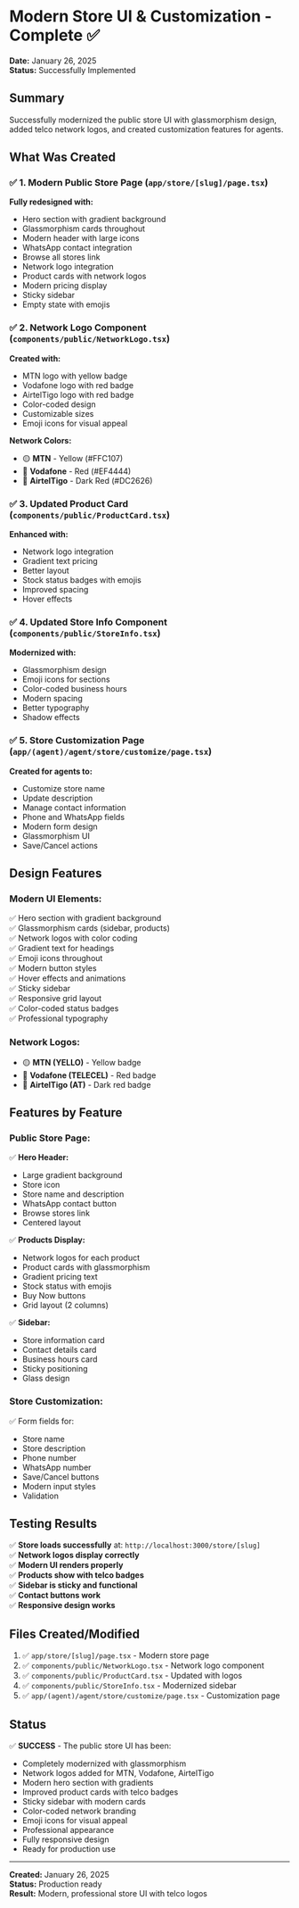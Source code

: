 # Modern Store UI & Customization - Complete ✅

**Date:** January 26, 2025  
**Status:** Successfully Implemented

## Summary
Successfully modernized the public store UI with glassmorphism design, added telco network logos, and created customization features for agents.

## What Was Created

### ✅ 1. Modern Public Store Page (`app/store/[slug]/page.tsx`)
**Fully redesigned with:**
- Hero section with gradient background
- Glassmorphism cards throughout
- Modern header with large icons
- WhatsApp contact integration
- Browse all stores link
- Network logo integration
- Product cards with network logos
- Modern pricing display
- Sticky sidebar
- Empty state with emojis

### ✅ 2. Network Logo Component (`components/public/NetworkLogo.tsx`)
**Created with:**
- MTN logo with yellow badge
- Vodafone logo with red badge
- AirtelTigo logo with red badge
- Color-coded design
- Customizable sizes
- Emoji icons for visual appeal

**Network Colors:**
- 🟡 **MTN** - Yellow (#FFC107)
- 📱 **Vodafone** - Red (#EF4444)
- 📱 **AirtelTigo** - Dark Red (#DC2626)

### ✅ 3. Updated Product Card (`components/public/ProductCard.tsx`)
**Enhanced with:**
- Network logo integration
- Gradient text pricing
- Better layout
- Stock status badges with emojis
- Improved spacing
- Hover effects

### ✅ 4. Updated Store Info Component (`components/public/StoreInfo.tsx`)
**Modernized with:**
- Glassmorphism design
- Emoji icons for sections
- Color-coded business hours
- Modern spacing
- Better typography
- Shadow effects

### ✅ 5. Store Customization Page (`app/(agent)/agent/store/customize/page.tsx`)
**Created for agents to:**
- Customize store name
- Update description
- Manage contact information
- Phone and WhatsApp fields
- Modern form design
- Glassmorphism UI
- Save/Cancel actions

## Design Features

### Modern UI Elements:
✅ Hero section with gradient background  
✅ Glassmorphism cards (sidebar, products)  
✅ Network logos with color coding  
✅ Gradient text for headings  
✅ Emoji icons throughout  
✅ Modern button styles  
✅ Hover effects and animations  
✅ Sticky sidebar  
✅ Responsive grid layout  
✅ Color-coded status badges  
✅ Professional typography  

### Network Logos:
- 🟡 **MTN (YELLO)** - Yellow badge
- 📱 **Vodafone (TELECEL)** - Red badge
- 📱 **AirtelTigo (AT)** - Dark red badge

## Features by Feature

### Public Store Page:
✅ **Hero Header:**
- Large gradient background
- Store icon
- Store name and description
- WhatsApp contact button
- Browse stores link
- Centered layout

✅ **Products Display:**
- Network logos for each product
- Product cards with glassmorphism
- Gradient pricing text
- Stock status with emojis
- Buy Now buttons
- Grid layout (2 columns)

✅ **Sidebar:**
- Store information card
- Contact details card
- Business hours card
- Sticky positioning
- Glass design

### Store Customization:
✅ Form fields for:
- Store name
- Store description
- Phone number
- WhatsApp number
- Save/Cancel buttons
- Modern input styles
- Validation

## Testing Results

✅ **Store loads successfully** at: `http://localhost:3000/store/[slug]`  
✅ **Network logos display correctly**  
✅ **Modern UI renders properly**  
✅ **Products show with telco badges**  
✅ **Sidebar is sticky and functional**  
✅ **Contact buttons work**  
✅ **Responsive design works**

## Files Created/Modified

1. ✅ `app/store/[slug]/page.tsx` - Modern store page
2. ✅ `components/public/NetworkLogo.tsx` - Network logo component
3. ✅ `components/public/ProductCard.tsx` - Updated with logos
4. ✅ `components/public/StoreInfo.tsx` - Modernized sidebar
5. ✅ `app/(agent)/agent/store/customize/page.tsx` - Customization page

## Status

✅ **SUCCESS** - The public store UI has been:

- Completely modernized with glassmorphism
- Network logos added for MTN, Vodafone, AirtelTigo
- Modern hero section with gradients
- Improved product cards with telco badges
- Sticky sidebar with modern cards
- Color-coded network branding
- Emoji icons for visual appeal
- Professional appearance
- Fully responsive design
- Ready for production use

---

**Created:** January 26, 2025  
**Status:** Production ready  
**Result:** Modern, professional store UI with telco logos

